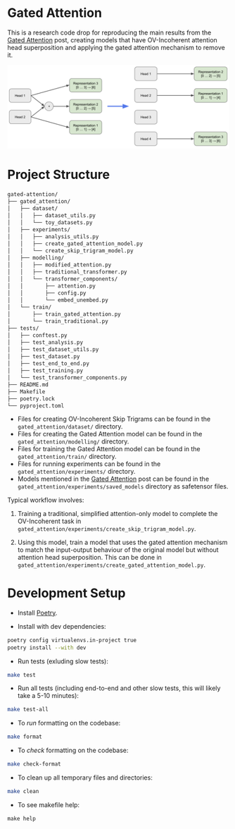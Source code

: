# Gated Attention

This is a research code drop for reproducing the main results from the [Gated Attention](https://www.lesswrong.com/posts/kzc3qNMsP2xJcxhGn/gated-attention-blocks-preliminary-progress-toward-removing-1) post, creating models that have OV-Incoherent attention head superposition and applying the gated attention mechanism to remove it.

![Attention Head Superposition](/assets/3_repr.png)

# Project Structure
```
gated-attention/
├── gated_attention/
│   ├── dataset/
│   │   ├── dataset_utils.py
│   │   └── toy_datasets.py
│   ├── experiments/
│   │   ├── analysis_utils.py
│   │   ├── create_gated_attention_model.py
│   │   └── create_skip_trigram_model.py
│   ├── modelling/
│   │   ├── modified_attention.py
│   │   ├── traditional_transformer.py
│   │   └── transformer_components/
│   │       ├── attention.py
│   │       ├── config.py
│   │       └── embed_unembed.py
│   └── train/
│       ├── train_gated_attention.py
│       └── train_traditional.py
├── tests/
│   ├── conftest.py
│   ├── test_analysis.py
│   ├── test_dataset_utils.py
│   ├── test_dataset.py
│   ├── test_end_to_end.py
│   ├── test_training.py
│   └── test_transformer_components.py
├── README.md
├── Makefile
├── poetry.lock
└── pyproject.toml
```
* Files for creating OV-Incoherent Skip Trigrams can be found in the `gated_attention/dataset/` directory.
* Files for creating the Gated Attention model can be found in the `gated_attention/modelling/` directory.
* Files for training the Gated Attention model can be found in the `gated_attention/train/` directory.
* Files for running experiments can be found in the `gated_attention/experiments/` directory.
* Models mentioned in the [Gated Attention](...) post can be found in the `gated_attention/experiments/saved_models` directory as safetensor files.

Typical workflow involves:

1. Training a traditional, simplified attention-only model to complete the OV-Incoherent task in `gated_attention/experiments/create_skip_trigram_model.py`.

2. Using this model, train a model that uses the gated attention mechanism to match the input-output behaviour of the original model but without attention head superposition. This can be done in `gated_attention/experiments/create_gated_attention_model.py`.

# Development Setup
* Install [Poetry](https://python-poetry.org/docs/#installing-with-the-official-installer).
  
* Install with dev dependencies:
  
```bash
poetry config virtualenvs.in-project true
poetry install --with dev
```

* Run tests (exluding slow tests):

```bash
make test
```

* Run all tests (including end-to-end and other slow tests, this will likely take a 5-10 minutes):

```bash
make test-all
```

* To *run* formatting on the codebase:

```bash
make format
```

* To *check* formatting on the codebase:

```bash
make check-format
```

* To clean up all temporary files and directories:

```bash
make clean
```

* To see makefile help:

```
make help
```
